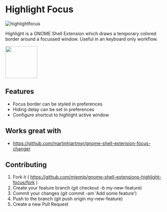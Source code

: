 # Highlight Focus

![highlightfocus](https://user-images.githubusercontent.com/658612/189703577-a3397e8e-ddff-4622-b46a-f7384fd70eb1.gif)

Highlight is a GNOME Shell Extension which draws a temporary colored border
around a focussed window. Useful in an keyboard only workflow.

[<img src="./get-it-on-ego.png" height="100">](https://extensions.gnome.org/extension/4699/highlight-focus/)

## Features

- Focus border can be styled in preferences
- Hiding delay can be set in preferences
- Configure shortcut to highlight active window

## Works great with

- https://github.com/martinhjartmyr/gnome-shell-extension-focus-changer

## Contributing

1. Fork it ( https://github.com/mipmip/gnome-shell-extensions-highlight-focus/fork )
1. Create your feature branch (git checkout -b my-new-feature)
1. Commit your changes (git commit -am 'Add some feature')
1. Push to the branch (git push origin my-new-feature)
1. Create a new Pull Request
